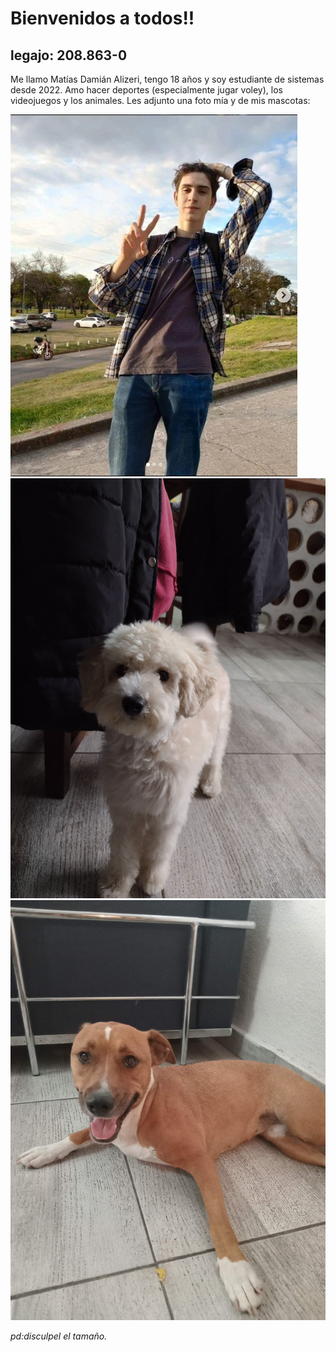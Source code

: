 # Bienvenidos a todos!!
## legajo: 208.863-0

Me llamo Matías Damián Alizeri, tengo 18 años y soy estudiante de sistemas desde 2022.
Amo hacer deportes (especialmente jugar voley), los videojuegos y los animales. 
Les adjunto una foto mía y de mis mascotas:

![foto mía](foto0.jpg)
![tobi](IMG_20210910_144243636.jpg)
![lula](20221229_151543.jpg)

*pd:disculpel el tamaño.*
